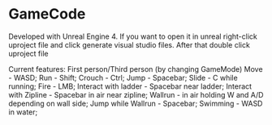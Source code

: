 # GameCode

Developed with Unreal Engine 4.
If you want to open it in unreal right-click uproject file and click generate visual studio files.
After that double click uproject file

Current features:
First person/Third person (by changing GameMode)
Move - WASD; 
Run - Shift; 
Crouch - Ctrl; 
Jump - Spacebar; 
Slide - C while running; 
Fire - LMB; 
Interact with ladder - Spacebar near ladder; 
Interact with Zipline - Spacebar in air near zipline; 
Wallrun - in air holding W and A/D depending on wall side; 
Jump while Wallrun - Spacebar; 
Swimming - WASD in water; 
